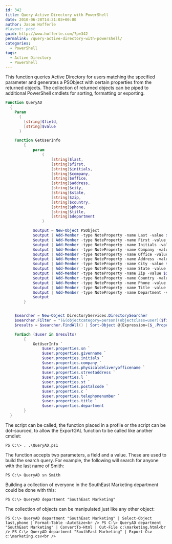 ```yaml
---
id: 342
title: Query Active Directory with PowerShell
date: 2010-06-28T14:31:03+00:00
author: Jason Hofferle
#layout: post
guid: http://www.hofferle.com/?p=342
permalink: /query-active-directory-with-powershell/
categories:
  - PowerShell
tags:
  - Active Directory
  - PowerShell
---
```

This function queries Active Directory for users matching the specified parameter and generates a PSObject with certain properties from the returned objects. The collection of returned objects can be piped to additional PowerShell cmdlets for sorting, formatting or exporting.

```powershell
Function QueryAD
  {
    Param
      (
        [string]$field,
        [string]$value
      )

    Function GetUserInfo
        {
            param
                (
                    [string]$last,
                    [string]$first,
                    [string]$initials,
                    [string]$company,
                    [string]$office,
                    [string]$address,
                    [string]$city,
                    [string]$state,
                    [string]$zip,
                    [string]$country,
                    [string]$phone,
                    [string]$title,
                    [string]$department
                )

            $output = New-Object PSObject
            $output | Add-Member -type NoteProperty -name Last -value $last
            $output | Add-Member -type NoteProperty -name First -value $first
            $output | Add-Member -type NoteProperty -name Initials -value $initials
            $output | Add-Member -type NoteProperty -name Company -value $company
            $output | Add-Member -type NoteProperty -name Office -value $office
            $output | Add-Member -type NoteProperty -name Address -value $address
            $output | Add-Member -type NoteProperty -name City -value $city
            $output | Add-Member -type NoteProperty -name State -value $state
            $output | Add-Member -type NoteProperty -name Zip -value $zip
            $output | Add-Member -type NoteProperty -name Country -value $country
            $output | Add-Member -type NoteProperty -name Phone -value $phone
            $output | Add-Member -type NoteProperty -name Title -value $title
            $output | Add-Member -type NoteProperty -name Department -value $department
            $output
        }


    $searcher = New-Object DirectoryServices.DirectorySearcher
    $searcher.Filter = "(&(objectcategory=person)(objectclass=user)($field=$value))"
    $results = $searcher.FindAll() | Sort-Object @{Expression={$_.Properties.sn}}

    ForEach ($user in $results)
        {
            GetUserInfo `
                $user.properties.sn `
                $user.properties.givenname `
                $user.properties.initials `
                $user.properties.company `
                $user.properties.physicaldeliveryofficename `
                $user.properties.streetaddress `
                $user.properties.l `
                $user.properties.st `
                $user.properties.postalcode `
                $user.properties.c `
                $user.properties.telephonenumber `
                $user.properties.title `
                $user.properties.department
        }
  }
```

The script can be called, the function placed in a profile or the script can be dot-sourced, to allow the ExportGAL function to be called like another cmdlet:
  
`PS C:\> . .\QueryAD.ps1`

The function accepts two parameters, a field and a value. These are used to build the search query. For example, the following will search for anyone with the last name of Smith:
  
`PS C:\> QueryAD sn Smith`

Building a collection of everyone in the SouthEast Marketing department could be done with this:
  
`PS C:\> QueryAD department "SouthEast Marketing"`

The collection of objects can be manipulated just like any other object:
  
`PS C:\> QueryAD department "SouthEast Marketing" | Select-Object last,phone | Format-Table -AutoSize<br />
PS C:\> QueryAD department "SouthEast Marketing" | ConvertTo-Html | Out-File c:\marketing.html<br />
PS C:\> QueryAD department "SouthEast Marketing" | Export-Csv c:\marketing.csv<br />
`